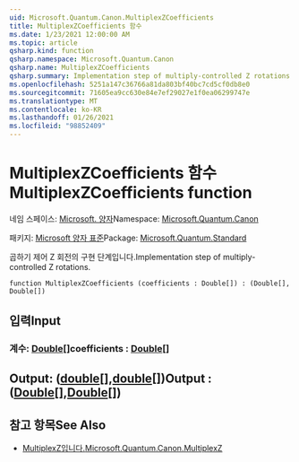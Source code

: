 ```yaml
---
uid: Microsoft.Quantum.Canon.MultiplexZCoefficients
title: MultiplexZCoefficients 함수
ms.date: 1/23/2021 12:00:00 AM
ms.topic: article
qsharp.kind: function
qsharp.namespace: Microsoft.Quantum.Canon
qsharp.name: MultiplexZCoefficients
qsharp.summary: Implementation step of multiply-controlled Z rotations.
ms.openlocfilehash: 5251a147c36766a81da803bf40bc7cd5cf0db8e0
ms.sourcegitcommit: 71605ea9cc630e84e7ef29027e1f0ea06299747e
ms.translationtype: MT
ms.contentlocale: ko-KR
ms.lasthandoff: 01/26/2021
ms.locfileid: "98852409"
---
```

# <a name="multiplexzcoefficients-function"></a><span data-ttu-id="47003-102">MultiplexZCoefficients 함수</span><span class="sxs-lookup"><span data-stu-id="47003-102">MultiplexZCoefficients function</span></span>

<span data-ttu-id="47003-103">네임 스페이스: [Microsoft. 양자](xref:Microsoft.Quantum.Canon)</span><span class="sxs-lookup"><span data-stu-id="47003-103">Namespace: [Microsoft.Quantum.Canon](xref:Microsoft.Quantum.Canon)</span></span>

<span data-ttu-id="47003-104">패키지: [Microsoft 양자 표준](https://nuget.org/packages/Microsoft.Quantum.Standard)</span><span class="sxs-lookup"><span data-stu-id="47003-104">Package: [Microsoft.Quantum.Standard](https://nuget.org/packages/Microsoft.Quantum.Standard)</span></span>


<span data-ttu-id="47003-105">곱하기 제어 Z 회전의 구현 단계입니다.</span><span class="sxs-lookup"><span data-stu-id="47003-105">Implementation step of multiply-controlled Z rotations.</span></span>

```qsharp
function MultiplexZCoefficients (coefficients : Double[]) : (Double[], Double[])
```


## <a name="input"></a><span data-ttu-id="47003-106">입력</span><span class="sxs-lookup"><span data-stu-id="47003-106">Input</span></span>

### <a name="coefficients--double"></a><span data-ttu-id="47003-107">계수: [Double](xref:microsoft.quantum.lang-ref.double)[]</span><span class="sxs-lookup"><span data-stu-id="47003-107">coefficients : [Double](xref:microsoft.quantum.lang-ref.double)[]</span></span>





## <a name="output--doubledouble"></a><span data-ttu-id="47003-108">Output: ([double](xref:microsoft.quantum.lang-ref.double)[],[double](xref:microsoft.quantum.lang-ref.double)[])</span><span class="sxs-lookup"><span data-stu-id="47003-108">Output : ([Double](xref:microsoft.quantum.lang-ref.double)[],[Double](xref:microsoft.quantum.lang-ref.double)[])</span></span>



## <a name="see-also"></a><span data-ttu-id="47003-109">참고 항목</span><span class="sxs-lookup"><span data-stu-id="47003-109">See Also</span></span>

- [<span data-ttu-id="47003-110">MultiplexZ입니다.</span><span class="sxs-lookup"><span data-stu-id="47003-110">Microsoft.Quantum.Canon.MultiplexZ</span></span>](xref:Microsoft.Quantum.Canon.MultiplexZ)